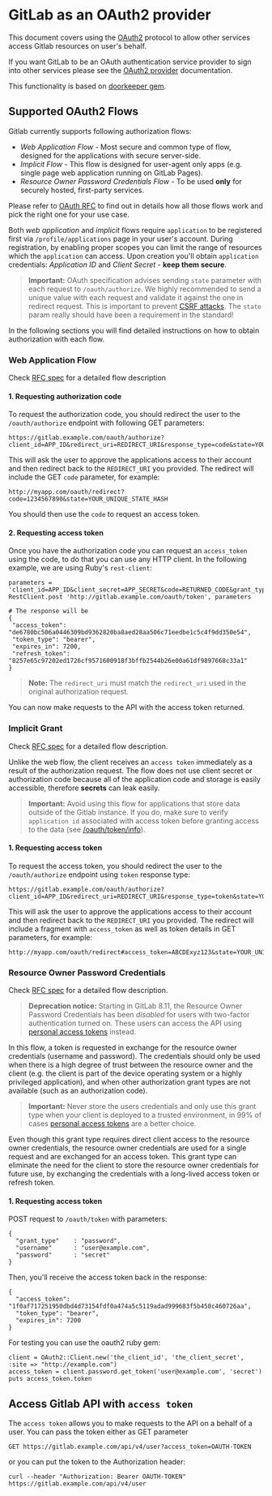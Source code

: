 # GitLab as an OAuth2 provider

This document covers using the [OAuth2](https://oauth.net/2/) protocol to allow other services access Gitlab resources on user's behalf. 

If you want GitLab to be an OAuth authentication service provider to sign into other services please see the [OAuth2 provider](../integration/oauth_provider.md)
documentation.

This functionality is based on [doorkeeper gem](https://github.com/doorkeeper-gem/doorkeeper). 

## Supported OAuth2 Flows

Gitlab currently supports following authorization flows: 

* *Web Application Flow* - Most secure and common type of flow, designed for the applications with secure server-side.
* *Implicit Flow* - This flow is designed for user-agent only apps (e.g. single page web application running on GitLab Pages).
* *Resource Owner Password Credentials Flow* - To be used **only** for securely hosted, first-party services.

Please refer to [OAuth RFC](https://tools.ietf.org/html/rfc6749) to find out in details how all those flows work and pick the right one for your use case.

Both *web application* and *implicit* flows require `application` to be registered first via `/profile/applications` page 
in your user's account. During registration, by enabling proper scopes you can limit the range of resources which the `application` can access. Upon creation 
you'll obtain `application` credentials: _Application ID_ and _Client Secret_ - **keep them secure**.

>**Important:** OAuth specification advises sending `state` parameter with each request to `/oauth/authorize`. We highly recommended to send a unique 
value with each request and validate it against the one in redirect request. This is important to prevent [CSRF attacks]. The `state` param really should 
have been a requirement in the standard!

In the following sections you will find detailed instructions on how to obtain authorization with each flow. 

### Web Application Flow 

Check [RFC spec](http://tools.ietf.org/html/rfc6749#section-4.1) for a detailed flow description

#### 1. Requesting authorization code

To request the authorization code, you should redirect the user to the `/oauth/authorize` endpoint with following GET parameters:

```
https://gitlab.example.com/oauth/authorize?client_id=APP_ID&redirect_uri=REDIRECT_URI&response_type=code&state=YOUR_UNIQUE_STATE_HASH
```

This will ask the user to approve the applications access to their account and then redirect back to the `REDIRECT_URI` you provided. The redirect will
include the GET `code` parameter, for example:

`http://myapp.com/oauth/redirect?code=1234567890&state=YOUR_UNIQUE_STATE_HASH`

You should then use the `code` to request an access token.

#### 2. Requesting access token

Once you have the authorization code you can request an `access_token` using the code, to do that you can use any HTTP client. In the following example, 
we are using Ruby's `rest-client`:

```
parameters = 'client_id=APP_ID&client_secret=APP_SECRET&code=RETURNED_CODE&grant_type=authorization_code&redirect_uri=REDIRECT_URI'
RestClient.post 'http://gitlab.example.com/oauth/token', parameters

# The response will be
{
 "access_token": "de6780bc506a0446309bd9362820ba8aed28aa506c71eedbe1c5c4f9dd350e54",
 "token_type": "bearer",
 "expires_in": 7200,
 "refresh_token": "8257e65c97202ed1726cf9571600918f3bffb2544b26e00a61df9897668c33a1"
}
```
>**Note:**
The `redirect_uri` must match the `redirect_uri` used in the original authorization request.

You can now make requests to the API with the access token returned.


### Implicit Grant

Check [RFC spec](http://tools.ietf.org/html/rfc6749#section-4.2) for a detailed flow description.

Unlike the web flow, the client receives an `access token` immediately as a result of the authorization request. The flow does not use client secret 
or authorization code because all of the application code and storage is easily accessible, therefore __secrets__ can leak easily. 

>**Important:** Avoid using this flow for applications that store data outside of the Gitlab instance. If you do, make sure to verify `application id` 
associated with access token before granting access to the data 
(see [/oauth/token/info](https://github.com/doorkeeper-gem/doorkeeper/wiki/API-endpoint-descriptions-and-examples#get----oauthtokeninfo)). 
 

#### 1. Requesting access token

To request the access token, you should redirect the user to the `/oauth/authorize` endpoint using `token` response type:

```
https://gitlab.example.com/oauth/authorize?client_id=APP_ID&redirect_uri=REDIRECT_URI&response_type=token&state=YOUR_UNIQUE_STATE_HASH
```

This will ask the user to approve the applications access to their account and then redirect back to the `REDIRECT_URI` you provided. The redirect 
will include a fragment with `access_token` as well as token details in GET parameters, for example:

```
http://myapp.com/oauth/redirect#access_token=ABCDExyz123&state=YOUR_UNIQUE_STATE_HASH&token_type=bearer&expires_in=3600
```

### Resource Owner Password Credentials

Check [RFC spec](http://tools.ietf.org/html/rfc6749#section-4.3) for a detailed flow description.

> **Deprecation notice:** Starting in GitLab 8.11, the Resource Owner Password Credentials has been *disabled* for users with two-factor authentication 
turned on. These users can access the API using [personal access tokens] instead.

In this flow, a token is requested in exchange for the resource owner credentials (username and password).
The credentials should only be used when there is a high degree of trust between the resource owner and the client (e.g. the
client is part of the device operating system or a highly privileged application), and when other authorization grant types are not
available (such as an authorization code).

>**Important:**
Never store the users credentials and only use this grant type when your client is deployed to a trusted environment, in 99% of cases [personal access tokens] 
are a better choice.

Even though this grant type requires direct client access to the resource owner credentials, the resource owner credentials are used
for a single request and are exchanged for an access token.  This grant type can eliminate the need for the client to store the
resource owner credentials for future use, by exchanging the credentials with a long-lived access token or refresh token.

#### 1. Requesting access token

POST request to `/oauth/token` with parameters:

```
{
  "grant_type"    : "password",
  "username"      : "user@example.com",
  "password"      : "secret"
}
```

Then, you'll receive the access token back in the response:

```
{
  "access_token": "1f0af717251950dbd4d73154fdf0a474a5c5119adad999683f5b450c460726aa",
  "token_type": "bearer",
  "expires_in": 7200
}
```

For testing you can use the oauth2 ruby gem:

```
client = OAuth2::Client.new('the_client_id', 'the_client_secret', :site => "http://example.com")
access_token = client.password.get_token('user@example.com', 'secret')
puts access_token.token
```

##  Access Gitlab API with `access token`

The `access token` allows you to make requests to the API on a behalf of a user. You can pass the token either as GET parameter 
```
GET https://gitlab.example.com/api/v4/user?access_token=OAUTH-TOKEN
```

or you can put the token to the Authorization header:

```
curl --header "Authorization: Bearer OAUTH-TOKEN" https://gitlab.example.com/api/v4/user
```

[personal access tokens]: ../user/profile/personal_access_tokens.md
[CSRF attacks]: http://www.oauthsecurity.com/#user-content-authorization-code-flow